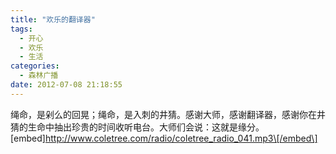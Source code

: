 ```yaml
---
title: "欢乐的翻译器"
tags:
  - 开心
  - 欢乐
  - 生活
categories:
  - 森林广播
date: 2012-07-08 21:18:55
---
```


绳命，是剁么的回晃；绳命，是入刺的井猜。感谢大师，感谢翻译器，感谢你在井猜的生命中抽出珍贵的时间收听电台。大师们会说：这就是缘分。   \[embed\]http://www.coletree.com/radio/coletree_radio_041.mp3\[/embed\]